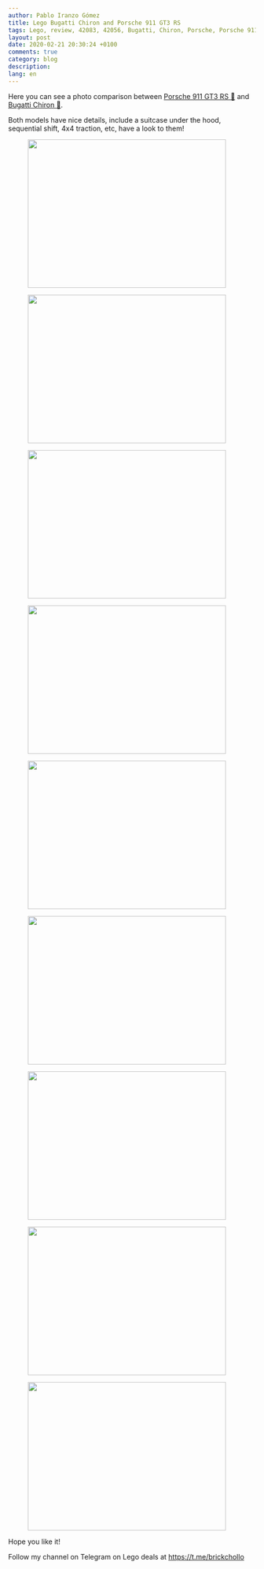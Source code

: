 ```yaml
---
author: Pablo Iranzo Gómez
title: Lego Bugatti Chiron and Porsche 911 GT3 RS
tags: Lego, review, 42083, 42056, Bugatti, Chiron, Porsche, Porsche 911, Bugatti Chiron
layout: post
date: 2020-02-21 20:30:24 +0100
comments: true
category: blog
description:
lang: en
---
```


Here you can see a photo comparison between [Porsche 911 GT3 RS 🛒](https://www.amazon.es/dp/B01CCT2ZHC?tag=redken-21) and [Bugatti Chiron 🛒](https://www.amazon.es/dp/B0792RB3B6?tag=redken-21).

Both models have nice details, include a suitcase under the hood, sequential shift, 4x4 traction, etc, have a look to them!

<div class="elegant-gallery" itemscope itemtype="http://schema.org/ImageGallery">
 <figure itemprop="associatedMedia" itemscope itemtype="http://schema.org/ImageObject">
        <a href="https://i.imgur.com/f6Clxgf.jpg.jpg" itemprop="contentUrl" data-size="4032x3024">
            <img src="https://i.imgur.com/f6Clxgft.jpg" width="403" height="302" itemprop="thumbnail" alt="" />
        </a>
        <figcaption itemprop="caption description"></figcaption>
    </figure>
 <figure itemprop="associatedMedia" itemscope itemtype="http://schema.org/ImageObject">
        <a href="https://i.imgur.com/bIQfCLi.jpg.jpg" itemprop="contentUrl" data-size="4032x3024">
            <img src="https://i.imgur.com/bIQfCLit.jpg" width="403" height="302" itemprop="thumbnail" alt="" />
        </a>
        <figcaption itemprop="caption description"></figcaption>
    </figure>
 <figure itemprop="associatedMedia" itemscope itemtype="http://schema.org/ImageObject">
        <a href="https://i.imgur.com/Rbb5PpQ.jpg.jpg" itemprop="contentUrl" data-size="4032x3024">
            <img src="https://i.imgur.com/Rbb5PpQt.jpg" width="403" height="302" itemprop="thumbnail" alt="" />
        </a>
        <figcaption itemprop="caption description"></figcaption>
    </figure>
 <figure itemprop="associatedMedia" itemscope itemtype="http://schema.org/ImageObject">
        <a href="https://i.imgur.com/nwHJ62M.jpg.jpg" itemprop="contentUrl" data-size="4032x3024">
            <img src="https://i.imgur.com/nwHJ62Mt.jpg" width="403" height="302" itemprop="thumbnail" alt="" />
        </a>
        <figcaption itemprop="caption description"></figcaption>
    </figure>
 <figure itemprop="associatedMedia" itemscope itemtype="http://schema.org/ImageObject">
        <a href="https://i.imgur.com/XJVMBKA.jpg.jpg" itemprop="contentUrl" data-size="4032x3024">
            <img src="https://i.imgur.com/XJVMBKAt.jpg" width="403" height="302" itemprop="thumbnail" alt="" />
        </a>
        <figcaption itemprop="caption description"></figcaption>
    </figure>
 <figure itemprop="associatedMedia" itemscope itemtype="http://schema.org/ImageObject">
        <a href="https://i.imgur.com/oW7sPn4.jpg.jpg" itemprop="contentUrl" data-size="4032x3024">
            <img src="https://i.imgur.com/oW7sPn4t.jpg" width="403" height="302" itemprop="thumbnail" alt="" />
        </a>
        <figcaption itemprop="caption description"></figcaption>
    </figure>
 <figure itemprop="associatedMedia" itemscope itemtype="http://schema.org/ImageObject">
        <a href="https://i.imgur.com/cGVSsMY.jpg.jpg" itemprop="contentUrl" data-size="4032x3024">
            <img src="https://i.imgur.com/cGVSsMYt.jpg" width="403" height="302" itemprop="thumbnail" alt="" />
        </a>
        <figcaption itemprop="caption description"></figcaption>
    </figure>
 <figure itemprop="associatedMedia" itemscope itemtype="http://schema.org/ImageObject">
        <a href="https://i.imgur.com/7bPMnuF.jpg.jpg" itemprop="contentUrl" data-size="4032x3024">
            <img src="https://i.imgur.com/7bPMnuFt.jpg" width="403" height="302" itemprop="thumbnail" alt="" />
        </a>
        <figcaption itemprop="caption description"></figcaption>
    </figure>
 <figure itemprop="associatedMedia" itemscope itemtype="http://schema.org/ImageObject">
        <a href="https://i.imgur.com/qdbWfKq.jpg.jpg" itemprop="contentUrl" data-size="4032x3024">
            <img src="https://i.imgur.com/qdbWfKqt.jpg" width="403" height="302" itemprop="thumbnail" alt="" />
        </a>
        <figcaption itemprop="caption description"></figcaption>
    </figure>
 </div>

Hope you like it!

Follow my channel on Telegram on Lego deals at <https://t.me/brickchollo>
